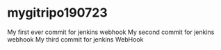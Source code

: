 # mygitripo190723
My first ever commit for jenkins webhook
My second commit for jenkins webhook
My third commit for jenkins WebHook
